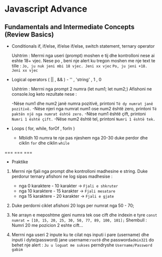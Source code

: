 # Javascript Advance

## Fundamentals and Intermediate Concepts (Review Basics)

- Conditionals
  if, if/else, if/else if/else, switch statement, ternary operator

  Ushtrim : Merrni nga useri (prompt) moshen e tij dhe kontrolloni nese ai eshte 18+ vjec. Nese po , beni nje alert ku tregon moshen me nje text te tille :
  `Jo, ju nuk jeni mbi 18 vjec. Jeni xx vjec`
  `Po, ju jeni +18. Jeni xx vjec`

- Logical operators ( || , && ) - '' , 'string' , 1 , 0

  Ushtrim : Merrni nga prompt 2 numra (let num1; let num2;)
  Afishoni ne console.log keto rezultate nese :

  -Nëse num1 dhe num2 janë numra pozitivë, printoni `Të dy numrat janë pozitivë.`
  -Nëse njeri nga numrat num1 ose num2 është zero, printoni `Të paktën një nga numrat është zero.`
  -Nëse num1 është çift, printoni `Numri 1 është çift.`
  -Nëse num2 është tel, printoni `Numri 1 është tek.`

- Loops ( for, while, forOf , forIn )

  - Mblidh 10 numra te nje pas njeshem nga 20-30 duke perdor dhe ciklin `for` dhe ciklin `while`

=== === ===

- Praktike

1. Merrni nje fjali nga prompt dhe kontrolloni madhesine e string.
   Duke perdorur ternary afishoni ne log sipas madhesise :

   - nga 0 karaktere - 10 karakter -> `Fjali e shkruter`
   - nga 10 karaktere - 15 karakter -> `Fjali mesatare`
   - nga 15 karaktere - 20 karakter -> `Fjali e gjate`

2. Duke perdorni ciklet afishoni 20 logs per numrat nga 50 - 70;

3. Ne arrayn e meposhtme gjeni numra tek ose cift dhe indexin e tyre
   `const numrat = [10, 15, 20, 25, 30, 50, 77, 89, 100, 101];`
   Shembull : Numri 20 me pozicion 2 eshte cift...

4. Merrni nga useri 2 inpute ku te cilat nqs inputi i pare (username) dhe inputi i dyte(password) jane
   username:`root0` dhe password`admin321`
   do behet nje alert : `Ju u loguat me sukses` perndryshe `Username/Password gabim`
